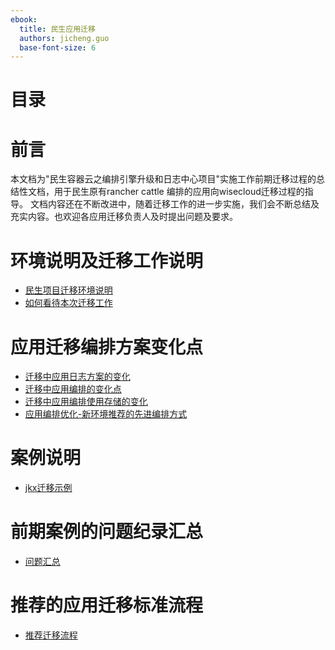 ```yaml
---
ebook:
  title: 民生应用迁移
  authors: jicheng.guo
  base-font-size: 6
---
```


# 目录

# 前言
  本文档为"民生容器云之编排引擎升级和日志中心项目"实施工作前期迁移过程的总结性文档，用于民生原有rancher cattle 编排的应用向wisecloud迁移过程的指导。
  文档内容还在不断改进中，随着迁移工作的进一步实施，我们会不断总结及充实内容。也欢迎各应用迁移负责人及时提出问题及要求。


# 环境说明及迁移工作说明
* [民生项目迁移环境说明](民生项目迁移.md)
* [如何看待本次迁移工作](迁移的意义-如何利用好迁移工作的机会.md)
# 应用迁移编排方案变化点
* [迁移中应用日志方案的变化](日志方案.md)
* [迁移中应用编排的变化点](编排方案.md)
* [迁移中应用编排使用存储的变化](存储资源.md)
* [应用编排优化-新环境推荐的先进编排方式](复合容器模式.md)

# 案例说明
* [jkx迁移示例](jkx健康险.md)

# 前期案例的问题纪录汇总

* [问题汇总](问题总结.md)

#  推荐的应用迁移标准流程
* [推荐迁移流程](推荐迁移流程.md)
